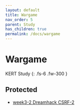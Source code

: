 ```yaml
---
layout: default
title: Wargame
nav_order: 5
parent: Study
has_children: true
permalink: /docs/wargame
---
```


# Wargame

KERT Study
{: .fs-6 .fw-300 }

## Protected

- [week3-2 Dreamhack CSRF-2](https://rewls.github.io/docs/01-study/05-wargame/week3-2-dreamhack-csrf-2.html)
